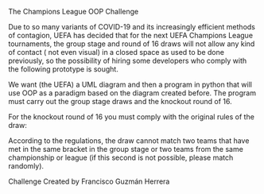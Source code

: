 The Champions League
OOP Challenge


Due to so many variants of COVID-19 and its increasingly efficient methods of contagion, UEFA has decided that for the next UEFA Champions League tournaments, the group stage and round of 16 draws will not allow any kind of contact ( not even visual) in a closed space as used to be done previously, so the possibility of hiring some developers who comply with the following prototype is sought.

We want (the UEFA) a UML diagram and then a program in python that will use OOP as a paradigm based on the diagram created before. The program must carry out the group stage draws and the knockout round of 16.

For the knockout round of 16 you must comply with the original rules of the draw:

According to the regulations, the draw cannot match two teams that have met in the same bracket in the group stage or two teams from the same championship or league (if this second is not possible, please match randomly).

Challenge Created by Francisco Guzmán Herrera

